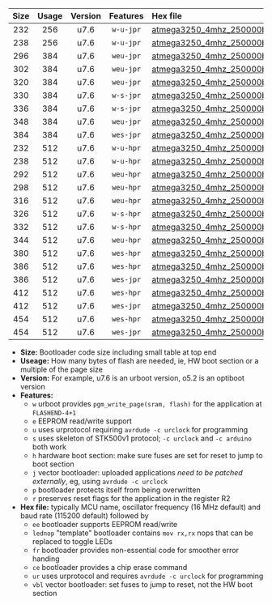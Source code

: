 |Size|Usage|Version|Features|Hex file|
|:-:|:-:|:-:|:-:|:--|
|232|256|u7.6|`w-u-jpr`|[atmega3250_4mhz_250000bps_ur_vbl.hex](https://raw.githubusercontent.com/stefanrueger/urboot/main/atmega3250_4mhz_250000bps_ur_vbl.hex)|
|238|256|u7.6|`w-u-jpr`|[atmega3250_4mhz_250000bps_lednop_ur_vbl.hex](https://raw.githubusercontent.com/stefanrueger/urboot/main/atmega3250_4mhz_250000bps_lednop_ur_vbl.hex)|
|296|384|u7.6|`weu-jpr`|[atmega3250_4mhz_250000bps_ee_ur_vbl.hex](https://raw.githubusercontent.com/stefanrueger/urboot/main/atmega3250_4mhz_250000bps_ee_ur_vbl.hex)|
|302|384|u7.6|`weu-jpr`|[atmega3250_4mhz_250000bps_ee_lednop_ur_vbl.hex](https://raw.githubusercontent.com/stefanrueger/urboot/main/atmega3250_4mhz_250000bps_ee_lednop_ur_vbl.hex)|
|320|384|u7.6|`weu-jpr`|[atmega3250_4mhz_250000bps_ee_lednop_fr_ur_vbl.hex](https://raw.githubusercontent.com/stefanrueger/urboot/main/atmega3250_4mhz_250000bps_ee_lednop_fr_ur_vbl.hex)|
|330|384|u7.6|`w-s-jpr`|[atmega3250_4mhz_250000bps_vbl.hex](https://raw.githubusercontent.com/stefanrueger/urboot/main/atmega3250_4mhz_250000bps_vbl.hex)|
|336|384|u7.6|`w-s-jpr`|[atmega3250_4mhz_250000bps_lednop_vbl.hex](https://raw.githubusercontent.com/stefanrueger/urboot/main/atmega3250_4mhz_250000bps_lednop_vbl.hex)|
|348|384|u7.6|`weu-jpr`|[atmega3250_4mhz_250000bps_ee_lednop_fr_ce_ur_vbl.hex](https://raw.githubusercontent.com/stefanrueger/urboot/main/atmega3250_4mhz_250000bps_ee_lednop_fr_ce_ur_vbl.hex)|
|384|384|u7.6|`wes-jpr`|[atmega3250_4mhz_250000bps_ee_vbl.hex](https://raw.githubusercontent.com/stefanrueger/urboot/main/atmega3250_4mhz_250000bps_ee_vbl.hex)|
|232|512|u7.6|`w-u-hpr`|[atmega3250_4mhz_250000bps_ur.hex](https://raw.githubusercontent.com/stefanrueger/urboot/main/atmega3250_4mhz_250000bps_ur.hex)|
|238|512|u7.6|`w-u-hpr`|[atmega3250_4mhz_250000bps_lednop_ur.hex](https://raw.githubusercontent.com/stefanrueger/urboot/main/atmega3250_4mhz_250000bps_lednop_ur.hex)|
|292|512|u7.6|`weu-hpr`|[atmega3250_4mhz_250000bps_ee_ur.hex](https://raw.githubusercontent.com/stefanrueger/urboot/main/atmega3250_4mhz_250000bps_ee_ur.hex)|
|298|512|u7.6|`weu-hpr`|[atmega3250_4mhz_250000bps_ee_lednop_ur.hex](https://raw.githubusercontent.com/stefanrueger/urboot/main/atmega3250_4mhz_250000bps_ee_lednop_ur.hex)|
|316|512|u7.6|`weu-hpr`|[atmega3250_4mhz_250000bps_ee_lednop_fr_ur.hex](https://raw.githubusercontent.com/stefanrueger/urboot/main/atmega3250_4mhz_250000bps_ee_lednop_fr_ur.hex)|
|326|512|u7.6|`w-s-hpr`|[atmega3250_4mhz_250000bps.hex](https://raw.githubusercontent.com/stefanrueger/urboot/main/atmega3250_4mhz_250000bps.hex)|
|332|512|u7.6|`w-s-hpr`|[atmega3250_4mhz_250000bps_lednop.hex](https://raw.githubusercontent.com/stefanrueger/urboot/main/atmega3250_4mhz_250000bps_lednop.hex)|
|344|512|u7.6|`weu-hpr`|[atmega3250_4mhz_250000bps_ee_lednop_fr_ce_ur.hex](https://raw.githubusercontent.com/stefanrueger/urboot/main/atmega3250_4mhz_250000bps_ee_lednop_fr_ce_ur.hex)|
|380|512|u7.6|`wes-hpr`|[atmega3250_4mhz_250000bps_ee.hex](https://raw.githubusercontent.com/stefanrueger/urboot/main/atmega3250_4mhz_250000bps_ee.hex)|
|386|512|u7.6|`wes-hpr`|[atmega3250_4mhz_250000bps_ee_lednop.hex](https://raw.githubusercontent.com/stefanrueger/urboot/main/atmega3250_4mhz_250000bps_ee_lednop.hex)|
|386|512|u7.6|`wes-jpr`|[atmega3250_4mhz_250000bps_ee_lednop_vbl.hex](https://raw.githubusercontent.com/stefanrueger/urboot/main/atmega3250_4mhz_250000bps_ee_lednop_vbl.hex)|
|412|512|u7.6|`wes-hpr`|[atmega3250_4mhz_250000bps_ee_lednop_fr.hex](https://raw.githubusercontent.com/stefanrueger/urboot/main/atmega3250_4mhz_250000bps_ee_lednop_fr.hex)|
|412|512|u7.6|`wes-jpr`|[atmega3250_4mhz_250000bps_ee_lednop_fr_vbl.hex](https://raw.githubusercontent.com/stefanrueger/urboot/main/atmega3250_4mhz_250000bps_ee_lednop_fr_vbl.hex)|
|454|512|u7.6|`wes-hpr`|[atmega3250_4mhz_250000bps_ee_lednop_fr_ce.hex](https://raw.githubusercontent.com/stefanrueger/urboot/main/atmega3250_4mhz_250000bps_ee_lednop_fr_ce.hex)|
|454|512|u7.6|`wes-jpr`|[atmega3250_4mhz_250000bps_ee_lednop_fr_ce_vbl.hex](https://raw.githubusercontent.com/stefanrueger/urboot/main/atmega3250_4mhz_250000bps_ee_lednop_fr_ce_vbl.hex)|

- **Size:** Bootloader code size including small table at top end
- **Useage:** How many bytes of flash are needed, ie, HW boot section or a multiple of the page size
- **Version:** For example, u7.6 is an urboot version, o5.2 is an optiboot version
- **Features:**
  + `w` urboot provides `pgm_write_page(sram, flash)` for the application at `FLASHEND-4+1`
  + `e` EEPROM read/write support
  + `u` uses urprotocol requiring `avrdude -c urclock` for programming
  + `s` uses skeleton of STK500v1 protocol; `-c urclock` and `-c arduino` both work
  + `h` hardware boot section: make sure fuses are set for reset to jump to boot section
  + `j` vector bootloader: uploaded applications *need to be patched externally*, eg, using `avrdude -c urclock`
  + `p` bootloader protects itself from being overwritten
  + `r` preserves reset flags for the application in the register R2
- **Hex file:** typically MCU name, oscillator frequency (16 MHz default) and baud rate (115200 default) followed by
  + `ee` bootloader supports EEPROM read/write
  + `lednop` "template" bootloader contains `mov rx,rx` nops that can be replaced to toggle LEDs
  + `fr` bootloader provides non-essential code for smoother error handing
  + `ce` bootloader provides a chip erase command
  + `ur` uses urprotocol and requires `avrdude -c urclock` for programming
  + `vbl` vector bootloader: set fuses to jump to reset, not the HW boot section
